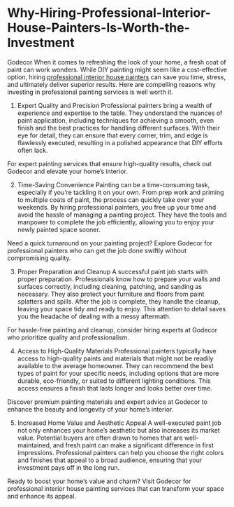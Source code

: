 # Why-Hiring-Professional-Interior-House-Painters-Is-Worth-the-Investment
Godecor
When it comes to refreshing the look of your home, a fresh coat of paint can work wonders. While DIY painting might seem like a cost-effective option, hiring <a href="https://godecor.app/" target="_blank">professional interior house painters</a> can save you time, stress, and ultimately deliver superior results. Here are compelling reasons why investing in professional painting services is well worth it.

1. Expert Quality and Precision
Professional painters bring a wealth of experience and expertise to the table. They understand the nuances of paint application, including techniques for achieving a smooth, even finish and the best practices for handling different surfaces. With their eye for detail, they can ensure that every corner, trim, and edge is flawlessly executed, resulting in a polished appearance that DIY efforts often lack.

For expert painting services that ensure high-quality results, check out Godecor and elevate your home’s interior.

2. Time-Saving Convenience
Painting can be a time-consuming task, especially if you’re tackling it on your own. From prep work and priming to multiple coats of paint, the process can quickly take over your weekends. By hiring professional painters, you free up your time and avoid the hassle of managing a painting project. They have the tools and manpower to complete the job efficiently, allowing you to enjoy your newly painted space sooner.

Need a quick turnaround on your painting project? Explore Godecor for professional painters who can get the job done swiftly without compromising quality.

3. Proper Preparation and Cleanup
A successful paint job starts with proper preparation. Professionals know how to prepare your walls and surfaces correctly, including cleaning, patching, and sanding as necessary. They also protect your furniture and floors from paint splatters and spills. After the job is complete, they handle the cleanup, leaving your space tidy and ready to enjoy. This attention to detail saves you the headache of dealing with a messy aftermath.

For hassle-free painting and cleanup, consider hiring experts at Godecor who prioritize quality and professionalism.

4. Access to High-Quality Materials
Professional painters typically have access to high-quality paints and materials that might not be readily available to the average homeowner. They can recommend the best types of paint for your specific needs, including options that are more durable, eco-friendly, or suited to different lighting conditions. This access ensures a finish that lasts longer and looks better over time.

Discover premium painting materials and expert advice at Godecor to enhance the beauty and longevity of your home’s interior.

5. Increased Home Value and Aesthetic Appeal
A well-executed paint job not only enhances your home’s aesthetic but also increases its market value. Potential buyers are often drawn to homes that are well-maintained, and fresh paint can make a significant difference in first impressions. Professional painters can help you choose the right colors and finishes that appeal to a broad audience, ensuring that your investment pays off in the long run.

Ready to boost your home’s value and charm? Visit Godecor for professional interior house painting services that can transform your space and enhance its appeal.
